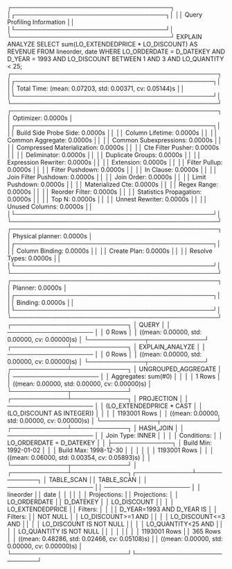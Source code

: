 ┌─────────────────────────────────────┐
│┌───────────────────────────────────┐│
││    Query Profiling Information    ││
│└───────────────────────────────────┘│
└─────────────────────────────────────┘
EXPLAIN ANALYZE  SELECT     sum(LO_EXTENDEDPRICE * LO_DISCOUNT) AS REVENUE FROM     lineorder,     date WHERE     LO_ORDERDATE = D_DATEKEY     AND D_YEAR = 1993     AND LO_DISCOUNT BETWEEN 1 AND 3     AND LO_QUANTITY < 25;
┌────────────────────────────────────────────────┐
│┌──────────────────────────────────────────────┐│
││              Total Time: (mean: 0.07203, std: 0.00371, cv: 0.05144)s             ││
│└──────────────────────────────────────────────┘│
└────────────────────────────────────────────────┘
┌────────────────────────────────────────────────┐
│               Optimizer: 0.0000s               │
│┌──────────────────────────────────────────────┐│
││        Build Side Probe Side: 0.0000s        ││
││           Column Lifetime: 0.0000s           ││
││           Common Aggregate: 0.0000s          ││
││        Common Subexpressions: 0.0000s        ││
││      Compressed Materialization: 0.0000s     ││
││          Cte Filter Pusher: 0.0000s          ││
││             Deliminator: 0.0000s             ││
││           Duplicate Groups: 0.0000s          ││
││         Expression Rewriter: 0.0000s         ││
││              Extension: 0.0000s              ││
││            Filter Pullup: 0.0000s            ││
││           Filter Pushdown: 0.0000s           ││
││              In Clause: 0.0000s              ││
││         Join Filter Pushdown: 0.0000s        ││
││              Join Order: 0.0000s             ││
││            Limit Pushdown: 0.0000s           ││
││           Materialized Cte: 0.0000s          ││
││             Regex Range: 0.0000s             ││
││            Reorder Filter: 0.0000s           ││
││        Statistics Propagation: 0.0000s       ││
││                Top N: 0.0000s                ││
││           Unnest Rewriter: 0.0000s           ││
││            Unused Columns: 0.0000s           ││
│└──────────────────────────────────────────────┘│
└────────────────────────────────────────────────┘
┌────────────────────────────────────────────────┐
│            Physical planner: 0.0000s           │
│┌──────────────────────────────────────────────┐│
││            Column Binding: 0.0000s           ││
││             Create Plan: 0.0000s             ││
││            Resolve Types: 0.0000s            ││
│└──────────────────────────────────────────────┘│
└────────────────────────────────────────────────┘
┌────────────────────────────────────────────────┐
│                Planner: 0.0000s                │
│┌──────────────────────────────────────────────┐│
││               Binding: 0.0000s               ││
│└──────────────────────────────────────────────┘│
└────────────────────────────────────────────────┘
┌───────────────────────────┐
│           QUERY           │
│    ────────────────────   │
│           0 Rows          │
│          ((mean: 0.00000, std: 0.00000, cv: 0.00000)s)          │
└─────────────┬─────────────┘
┌─────────────┴─────────────┐
│      EXPLAIN_ANALYZE      │
│    ────────────────────   │
│           0 Rows          │
│          ((mean: 0.00000, std: 0.00000, cv: 0.00000)s)          │
└─────────────┬─────────────┘
┌─────────────┴─────────────┐
│    UNGROUPED_AGGREGATE    │
│    ────────────────────   │
│    Aggregates: sum(#0)    │
│                           │
│           1 Rows          │
│          ((mean: 0.00000, std: 0.00000, cv: 0.00000)s)          │
└─────────────┬─────────────┘
┌─────────────┴─────────────┐
│         PROJECTION        │
│    ────────────────────   │
│  (LO_EXTENDEDPRICE * CAST │
│ (LO_DISCOUNT AS INTEGER)) │
│                           │
│        1193001 Rows       │
│          ((mean: 0.00000, std: 0.00000, cv: 0.00000)s)          │
└─────────────┬─────────────┘
┌─────────────┴─────────────┐
│         HASH_JOIN         │
│    ────────────────────   │
│      Join Type: INNER     │
│                           │
│        Conditions:        │
│  LO_ORDERDATE = D_DATEKEY │
│                           ├──────────────┐
│   Build Min: 1992-01-02   │              │
│   Build Max: 1998-12-30   │              │
│                           │              │
│        1193001 Rows       │              │
│          ((mean: 0.06000, std: 0.00354, cv: 0.05893)s)          │              │
└─────────────┬─────────────┘              │
┌─────────────┴─────────────┐┌─────────────┴─────────────┐
│         TABLE_SCAN        ││         TABLE_SCAN        │
│    ────────────────────   ││    ────────────────────   │
│         lineorder         ││            date           │
│                           ││                           │
│        Projections:       ││        Projections:       │
│        LO_ORDERDATE       ││         D_DATEKEY         │
│        LO_DISCOUNT        ││                           │
│      LO_EXTENDEDPRICE     ││          Filters:         │
│                           ││ D_YEAR=1993 AND D_YEAR IS │
│          Filters:         ││          NOT NULL         │
│     LO_DISCOUNT>=1 AND    ││                           │
│     LO_DISCOUNT<=3 AND    ││                           │
│   LO_DISCOUNT IS NOT NULL ││                           │
│     LO_QUANTITY<25 AND    ││                           │
│   LO_QUANTITY IS NOT NULL ││                           │
│                           ││                           │
│        1193001 Rows       ││          365 Rows         │
│          ((mean: 0.48286, std: 0.02466, cv: 0.05108)s)          ││          ((mean: 0.00000, std: 0.00000, cv: 0.00000)s)          │
└───────────────────────────┘└───────────────────────────┘
